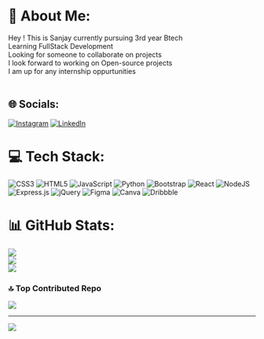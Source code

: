 # 💫 About Me:
Hey ! This is Sanjay currently pursuing 3rd year Btech<br>Learning FullStack Development <br>Looking for someone to collaborate on projects<br>I look forward to working on Open-source projects<br>I am up for any internship oppurtunities<br><br>


## 🌐 Socials:
[![Instagram](https://img.shields.io/badge/Instagram-%23E4405F.svg?logo=Instagram&logoColor=white)](https://instagram.com/sanj__vj) [![LinkedIn](https://img.shields.io/badge/LinkedIn-%230077B5.svg?logo=linkedin&logoColor=white)](https://linkedin.com/in/sanjay-surya-556368226) 

# 💻 Tech Stack:
![CSS3](https://img.shields.io/badge/css3-%231572B6.svg?style=plastic&logo=css3&logoColor=white) ![HTML5](https://img.shields.io/badge/html5-%23E34F26.svg?style=plastic&logo=html5&logoColor=white) ![JavaScript](https://img.shields.io/badge/javascript-%23323330.svg?style=plastic&logo=javascript&logoColor=%23F7DF1E) ![Python](https://img.shields.io/badge/python-3670A0?style=plastic&logo=python&logoColor=ffdd54) ![Bootstrap](https://img.shields.io/badge/bootstrap-%238511FA.svg?style=plastic&logo=bootstrap&logoColor=white) ![React](https://img.shields.io/badge/react-%2320232a.svg?style=plastic&logo=react&logoColor=%2361DAFB) ![NodeJS](https://img.shields.io/badge/node.js-6DA55F?style=plastic&logo=node.js&logoColor=white) ![Express.js](https://img.shields.io/badge/express.js-%23404d59.svg?style=plastic&logo=express&logoColor=%2361DAFB) ![jQuery](https://img.shields.io/badge/jquery-%230769AD.svg?style=plastic&logo=jquery&logoColor=white) ![Figma](https://img.shields.io/badge/figma-%23F24E1E.svg?style=plastic&logo=figma&logoColor=white) ![Canva](https://img.shields.io/badge/Canva-%2300C4CC.svg?style=plastic&logo=Canva&logoColor=white) ![Dribbble](https://img.shields.io/badge/Dribbble-EA4C89?style=plastic&logo=dribbble&logoColor=white)
# 📊 GitHub Stats:
![](https://github-readme-stats.vercel.app/api?username=sanjvj&theme=midnight-purple&hide_border=false&include_all_commits=true&count_private=false)<br/>
![](https://github-readme-streak-stats.herokuapp.com/?user=sanjvj&theme=midnight-purple&hide_border=false)<br/>
![](https://github-readme-stats.vercel.app/api/top-langs/?username=sanjvj&theme=midnight-purple&hide_border=false&include_all_commits=true&count_private=false&layout=compact)

### 🔝 Top Contributed Repo
![](https://github-contributor-stats.vercel.app/api?username=sanjvj&limit=5&theme=dark&combine_all_yearly_contributions=true)

---
[![](https://visitcount.itsvg.in/api?id=sanjvj&icon=0&color=11)](https://visitcount.itsvg.in)

<!-- Proudly created with GPRM ( https://gprm.itsvg.in ) -->
